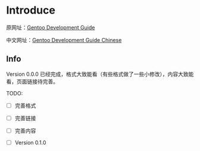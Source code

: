 # Introduce

原网址：[Gentoo Development Guide](https://devmanual.gentoo.org/)

中文网址：[Gentoo Development Guide Chinese](https://blog.soymilk.fun/Gentoo-Development-Guide-Chinese/)

## Info

Version 0.0.0 已经完成，格式大致能看（有些格式做了一些小修改），内容大致能看，页面链接待完善。

TODO:

- [ ] 完善格式
- [ ] 完善链接
- [ ] 完善内容
- [ ] Version 0.1.0

